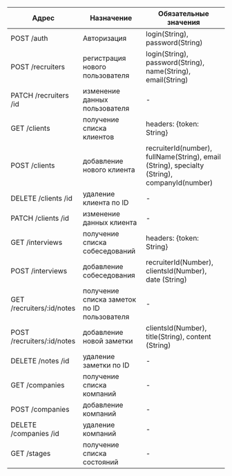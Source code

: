 | Адрес                                       | Назначение                | Обязательные значения            |
| --------------------------------------------|---------------------------| ---------------------------------|
| POST /auth                                  | Авторизация               |login(String), password(String)|
| POST /recruiters                            | регистрация нового пользователя|login(String), password(String), name(String), email(String) |
| PATCH /recruiters /id                       | изменение данных пользователя |-|
| GET /clients                                | получение списка клиентов     |headers: {token: String}|
| POST /clients                               | добавление нового клиента | recruiterId(number), fullName(String), email (String), specialty (String), companyId(number)|
| DELETE /clients /id                         | удаление клиента по ID |-|
| PATCH /clients /id                          | изменение данных клиента |-|
| GET /interviews                             | получение списка собеседований |headers: {token: String}|
| POST /interviews                            | добавление собеседования  |recruiterId(Number), clientsId(Number), date (String) |-|
| GET /recruiters/:id/notes                   | получение списка заметок по ID пользователя|-|
| POST /recruiters/:id/notes                  | добавление новой заметки |clientsId(Number), title(String), content (String)|
| DELETE /notes /id                           | удаление заметки по ID |-|
| GET /companies                              | получение списка компаний |-|
| POST /companies                             | добавление компаний    |-|
| DELETE /companies /id                       | удаление компаний    |-|
| GET /stages                                 | получение списка состояний|-|

